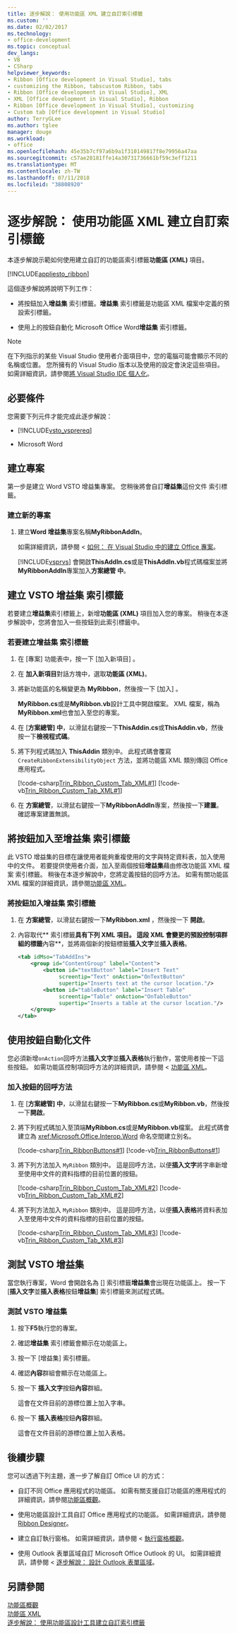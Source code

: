 ```yaml
---
title: 逐步解說： 使用功能區 XML 建立自訂索引標籤
ms.custom: ''
ms.date: 02/02/2017
ms.technology:
- office-development
ms.topic: conceptual
dev_langs:
- VB
- CSharp
helpviewer_keywords:
- Ribbon [Office development in Visual Studio], tabs
- customizing the Ribbon, tabscustom Ribbon, tabs
- Ribbon [Office development in Visual Studio], XML
- XML [Office development in Visual Studio], Ribbon
- Ribbon [Office development in Visual Studio], customizing
- Custom tab [Office development in Visual Studio]
author: TerryGLee
ms.author: tglee
manager: douge
ms.workload:
- office
ms.openlocfilehash: 45e35b7cf97a6b9a1f310149817f8e79956a47aa
ms.sourcegitcommit: c57ae28181ffe14a30731736661bf59c3eff1211
ms.translationtype: MT
ms.contentlocale: zh-TW
ms.lasthandoff: 07/11/2018
ms.locfileid: "38808920"
---
```

# <a name="walkthrough-create-a-custom-tab-by-using-ribbon-xml"></a>逐步解說： 使用功能區 XML 建立自訂索引標籤
  本逐步解說示範如何使用建立自訂的功能區索引標籤**功能區 (XML)** 項目。  
  
 [!INCLUDE[appliesto_ribbon](../vsto/includes/appliesto-ribbon-md.md)]  
  
 這個逐步解說將說明下列工作：  
  
-   將按鈕加入**增益集** 索引標籤。**增益集** 索引標籤是功能區 XML 檔案中定義的預設索引標籤。  
  
-   使用上的按鈕自動化 Microsoft Office Word**增益集** 索引標籤。  
  
> [!NOTE]  
>  在下列指示的某些 Visual Studio 使用者介面項目中，您的電腦可能會顯示不同的名稱或位置。 您所擁有的 Visual Studio 版本以及使用的設定會決定這些項目。 如需詳細資訊，請參閱[將 Visual Studio IDE 個人化](../ide/personalizing-the-visual-studio-ide.md)。  
  
## <a name="prerequisites"></a>必要條件  
 您需要下列元件才能完成此逐步解說：  
  
-   [!INCLUDE[vsto_vsprereq](../vsto/includes/vsto-vsprereq-md.md)]  
  
-   Microsoft Word  
  
## <a name="create-the-project"></a>建立專案  
 第一步是建立 Word VSTO 增益集專案。 您稍後將會自訂**增益集**這份文件 索引標籤。  
  
### <a name="to-create-a-new-project"></a>建立新的專案  
  
1.  建立**Word 增益集**專案名稱**MyRibbonAddIn**。  
  
     如需詳細資訊，請參閱 <<c0> [ 如何： 在 Visual Studio 中的建立 Office 專案](../vsto/how-to-create-office-projects-in-visual-studio.md)。  
  
     [!INCLUDE[vsprvs](../sharepoint/includes/vsprvs-md.md)] 會開啟**ThisAddIn.cs**或是**ThisAddIn.vb**程式碼檔案並將**MyRibbonAddIn**專案加入**方案總管 中**。  
  
## <a name="create-the-vsto-add-ins-tab"></a>建立 VSTO 增益集 索引標籤  
 若要建立**增益集**索引標籤上，新增**功能區 (XML)** 項目加入您的專案。 稍後在本逐步解說中，您將會加入一些按鈕到此索引標籤中。  
  
### <a name="to-create-the-add-ins-tab"></a>若要建立增益集 索引標籤  
  
1.  在 [專案]  功能表中，按一下 [加入新項目] 。  
  
2.  在 **加入新項目**對話方塊中，選取**功能區 (XML)**。  
  
3.  將新功能區的名稱變更為 **MyRibbon**，然後按一下 [加入] 。  
  
     **MyRibbon.cs**或是**MyRibbon.vb**設計工具中開啟檔案。 XML 檔案，稱為**MyRibbon.xml**也會加入至您的專案。  
  
4.  在 [**方案總管] 中**，以滑鼠右鍵按一下**ThisAddin.cs**或**ThisAddin.vb**，然後按一下**檢視程式碼**。  
  
5.  將下列程式碼加入 **ThisAddin** 類別中。 此程式碼會覆寫 `CreateRibbonExtensibilityObject` 方法，並將功能區 XML 類別傳回 Office 應用程式。  
  
     [!code-csharp[Trin_Ribbon_Custom_Tab_XML#1](../vsto/codesnippet/CSharp/Trin_Ribbon_Custom_Tab_XML_O12/ThisAddIn.cs#1)]
     [!code-vb[Trin_Ribbon_Custom_Tab_XML#1](../vsto/codesnippet/VisualBasic/Trin_Ribbon_Custom_Tab_XML_O12/ThisAddIn.vb#1)]  
  
6.  在 **方案總管**，以滑鼠右鍵按一下**MyRibbonAddIn**專案，然後按一下**建置**。 確認專案建置無誤。  
  
## <a name="add-buttons-to-the-add-ins-tab"></a>將按鈕加入至增益集 索引標籤  
 此 VSTO 增益集的目標在讓使用者能夠重複使用的文字與特定資料表，加入使用中的文件。 若要提供使用者介面，加入至兩個按鈕**增益集**藉由修改功能區 XML 檔案 索引標籤。 稍後在本逐步解說中，您將定義按鈕的回呼方法。 如需有關功能區 XML 檔案的詳細資訊，請參閱[功能區 XML](../vsto/ribbon-xml.md)。  
  
### <a name="to-add-buttons-to-the-add-ins-tab"></a>將按鈕加入增益集 索引標籤  
  
1.  在 **方案總管**，以滑鼠右鍵按一下**MyRibbon.xml** ，然後按一下 **開啟**。  
  
2.  內容取代** 索引標籤**具有下列 XML 項目。 這段 XML 會變更的預設控制項群組的標籤**內容**，並將兩個新的按鈕標籤**插入文字**並**插入表格**。  
  
    ```xml  
    <tab idMso="TabAddIns">  
        <group id="ContentGroup" label="Content">  
            <button id="textButton" label="Insert Text"  
                 screentip="Text" onAction="OnTextButton"  
                 supertip="Inserts text at the cursor location."/>  
            <button id="tableButton" label="Insert Table"  
                 screentip="Table" onAction="OnTableButton"  
                 supertip="Inserts a table at the cursor location."/>  
        </group>  
    </tab>  
    ```  
  
## <a name="automate-the-document-by-using-the-buttons"></a>使用按鈕自動化文件  
 您必須新增`onAction`回呼方法**插入文字**並**插入表格**執行動作，當使用者按一下這些按鈕。 如需功能區控制項回呼方法的詳細資訊，請參閱 <<c0> [ 功能區 XML](../vsto/ribbon-xml.md)。  
  
### <a name="to-add-callback-methods-for-the-buttons"></a>加入按鈕的回呼方法  
  
1.  在 [**方案總管] 中**，以滑鼠右鍵按一下**MyRibbon.cs**或**MyRibbon.vb**，然後按一下**開啟**。  
  
2.  將下列程式碼加入至頂端**MyRibbon.cs**或是**MyRibbon.vb**檔案。 此程式碼會建立為 <xref:Microsoft.Office.Interop.Word> 命名空間建立別名。  
  
     [!code-csharp[Trin_RibbonButtons#1](../vsto/codesnippet/CSharp/Trin_RibbonButtons/MyRibbon.cs#1)]
     [!code-vb[Trin_RibbonButtons#1](../vsto/codesnippet/VisualBasic/Trin_RibbonButtons/MyRibbon.vb#1)]  
  
3.  將下列方法加入 `MyRibbon` 類別中。 這是回呼方法，以便**插入文字**將字串新增至使用中文件的資料指標的目前位置的按鈕。  
  
     [!code-csharp[Trin_Ribbon_Custom_Tab_XML#2](../vsto/codesnippet/CSharp/Trin_Ribbon_Custom_Tab_XML_O12/MyRibbon.cs#2)]
     [!code-vb[Trin_Ribbon_Custom_Tab_XML#2](../vsto/codesnippet/VisualBasic/Trin_Ribbon_Custom_Tab_XML_O12/MyRibbon.vb#2)]  
  
4.  將下列方法加入 `MyRibbon` 類別中。 這是回呼方法，以便**插入表格**將資料表加入至使用中文件的資料指標的目前位置的按鈕。  
  
     [!code-csharp[Trin_Ribbon_Custom_Tab_XML#3](../vsto/codesnippet/CSharp/Trin_Ribbon_Custom_Tab_XML_O12/MyRibbon.cs#3)]
     [!code-vb[Trin_Ribbon_Custom_Tab_XML#3](../vsto/codesnippet/VisualBasic/Trin_Ribbon_Custom_Tab_XML_O12/MyRibbon.vb#3)]  
  
## <a name="testing-the-vsto-add-in"></a>測試 VSTO 增益集  
 當您執行專案，Word 會開啟名為 [] 索引標籤**增益集**會出現在功能區上。 按一下 [**插入文字**並**插入表格**按鈕**增益集**] 索引標籤來測試程式碼。  
  
### <a name="to-test-your-vsto-add-in"></a>測試 VSTO 增益集  
  
1.  按下**F5**執行您的專案。  
  
2.  確認**增益集** 索引標籤會顯示在功能區上。  
  
3.  按一下 [增益集]  索引標籤。  
  
4.  確認**內容**群組會顯示在功能區上。  
  
5.  按一下 **插入文字**按鈕**內容**群組。  
  
     這會在文件目前的游標位置上加入字串。  
  
6.  按一下 **插入表格**按鈕**內容**群組。  
  
     這會在文件目前的游標位置上加入表格。  
  
## <a name="next-steps"></a>後續步驟  
 您可以透過下列主題，進一步了解自訂 Office UI 的方式：  
  
-   自訂不同 Office 應用程式的功能區。 如需有關支援自訂功能區的應用程式的詳細資訊，請參閱[功能區概觀](../vsto/ribbon-overview.md)。  
  
-   使用功能區設計工具自訂 Office 應用程式的功能區。 如需詳細資訊，請參閱 [Ribbon Designer](../vsto/ribbon-designer.md)。  
  
-   建立自訂執行窗格。 如需詳細資訊，請參閱 <<c0> [ 執行窗格概觀](../vsto/actions-pane-overview.md)。  
  
-   使用 Outlook 表單區域自訂 Microsoft Office Outlook 的 UI。 如需詳細資訊，請參閱 <<c0> [ 逐步解說： 設計 Outlook 表單區域](../vsto/walkthrough-designing-an-outlook-form-region.md)。  
  
## <a name="see-also"></a>另請參閱  
 [功能區概觀](../vsto/ribbon-overview.md)   
 [功能區 XML](../vsto/ribbon-xml.md)   
 [逐步解說： 使用功能區設計工具建立自訂索引標籤](../vsto/walkthrough-creating-a-custom-tab-by-using-the-ribbon-designer.md)  
  
  